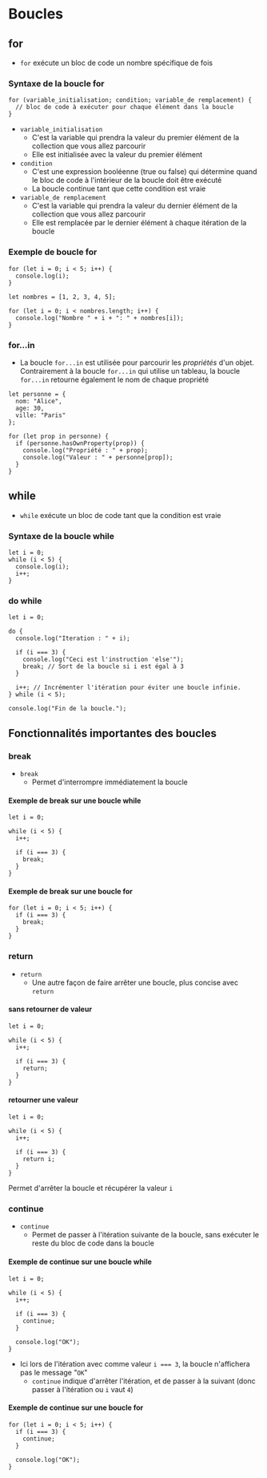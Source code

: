 # Boucles

## for
- `for` exécute un bloc de code un nombre spécifique de fois
### Syntaxe de la boucle for
```
for (variable_initialisation; condition; variable_de remplacement) {
  // bloc de code à exécuter pour chaque élément dans la boucle
}
```
- `variable_initialisation`
  - C'est la variable qui prendra la valeur du premier élément de la collection que vous allez parcourir
  - Elle est initialisée avec la valeur du premier élément
- `condition`
  - C'est une expression booléenne (true ou false) qui détermine quand le bloc de code à l'intérieur de la boucle doit être exécuté
  - La boucle continue tant que cette condition est vraie
- `variable_de remplacement`
  - C'est la variable qui prendra la valeur du dernier élément de la collection que vous allez parcourir
  - Elle est remplacée par le dernier élément à chaque itération de la boucle
### Exemple de boucle for
```
for (let i = 0; i < 5; i++) {
  console.log(i);
}
```
```
let nombres = [1, 2, 3, 4, 5];

for (let i = 0; i < nombres.length; i++) {
  console.log("Nombre " + i + ": " + nombres[i]);
}
```
### for...in
- La boucle `for...in` est utilisée pour parcourir les *propriétés* d'un objet.  Contrairement à la boucle `for...in` qui utilise un tableau, la boucle `for...in` retourne également le nom de chaque propriété
```
let personne = {
  nom: "Alice",
  age: 30,
  ville: "Paris"
};

for (let prop in personne) {
  if (personne.hasOwnProperty(prop)) {
    console.log("Propriété : " + prop);
    console.log("Valeur : " + personne[prop]);
  }
}
```

## while
- `while` exécute un bloc de code tant que la condition est vraie
### Syntaxe de la boucle while
```
let i = 0;
while (i < 5) {
  console.log(i);
  i++;
}
```
### do while
```
let i = 0;

do {
  console.log("Iteration : " + i);

  if (i === 3) {
    console.log("Ceci est l'instruction 'else'");
    break; // Sort de la boucle si i est égal à 3
  }

  i++; // Incrémenter l'itération pour éviter une boucle infinie.
} while (i < 5);

console.log("Fin de la boucle.");
```

## Fonctionnalités importantes des boucles
### break
- `break`
  - Permet d'interrompre immédiatement la boucle
#### Exemple de break sur une boucle while
```
let i = 0;

while (i < 5) {
  i++;

  if (i === 3) {
    break;
  }
}
```
#### Exemple de break sur une boucle for
```
for (let i = 0; i < 5; i++) {
  if (i === 3) {
    break;
  }
}
```

### return
- `return`
  - Une autre façon de faire arrêter une boucle, plus concise avec `return`
#### sans retourner de valeur
```
let i = 0;

while (i < 5) {
  i++;

  if (i === 3) {
    return;
  }
}
```
#### retourner une valeur
```
let i = 0;

while (i < 5) {
  i++;

  if (i === 3) {
    return i;
  }
}
```
Permet d'arrêter la boucle et récupérer la valeur `i`

### continue
- `continue`
  - Permet de passer à l'itération suivante de la boucle, sans exécuter le reste du bloc de code dans la boucle
#### Exemple de continue sur une boucle while
```
let i = 0;

while (i < 5) {
  i++;

  if (i === 3) {
    continue;
  }
  
  console.log("OK");
}
```
- Ici lors de l'itération avec comme valeur `i === 3`, la boucle n'affichera pas le message "`OK`"
  - `continue` indique d'arrêter l'itération, et de passer à la suivant (donc passer à l'itération ou `i` vaut `4`)
#### Exemple de continue sur une boucle for
```
for (let i = 0; i < 5; i++) {
  if (i === 3) {
    continue;
  }
  
  console.log("OK");
}
```